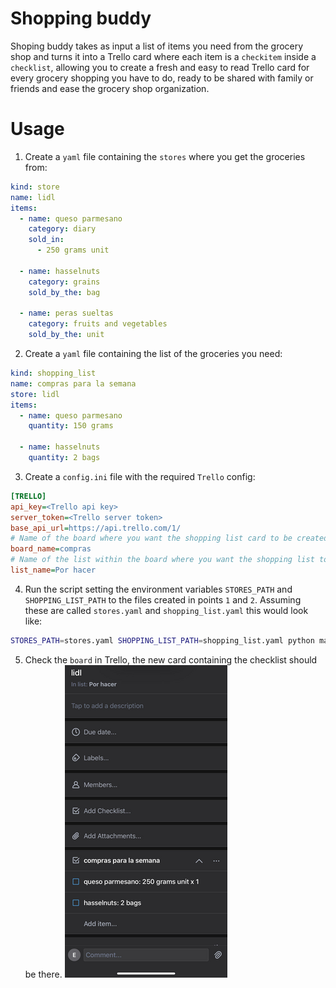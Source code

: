 # Shopping buddy
Shoping buddy takes as input a list of items you need from the grocery shop and turns it into a Trello card where each item is a `checkitem` inside a `checklist`,
allowing you to create a fresh and easy to read Trello card for every grocery shopping you have to do, ready to be shared with family or friends and ease the
grocery shop organization.

# Usage
1. Create a `yaml` file containing the `stores` where you get the groceries from:
```yaml
kind: store
name: lidl
items:
  - name: queso parmesano
    category: diary
    sold_in:
      - 250 grams unit

  - name: hasselnuts
    category: grains
    sold_by_the: bag

  - name: peras sueltas
    category: fruits and vegetables
    sold_by_the: unit

```

2. Create a `yaml` file containing the list of the groceries you need:
```yaml
kind: shopping_list
name: compras para la semana
store: lidl
items:
  - name: queso parmesano
    quantity: 150 grams
    
  - name: hasselnuts
    quantity: 2 bags
```

3. Create a `config.ini` file with the required `Trello` config:
```ini
[TRELLO]
api_key=<Trello api key>
server_token=<Trello server token>
base_api_url=https://api.trello.com/1/
# Name of the board where you want the shopping list card to be created
board_name=compras 
# Name of the list within the board where you want the shopping list to be created
list_name=Por hacer
```

4. Run the script setting the environment variables `STORES_PATH` and `SHOPPING_LIST_PATH` to the files created in points `1` and `2`. Assuming these are
called `stores.yaml` and `shopping_list.yaml` this would look like:
```bash
STORES_PATH=stores.yaml SHOPPING_LIST_PATH=shopping_list.yaml python main.py
```

5. Check the `board` in Trello, the new card containing the checklist should be there.
![Example Trello shopping list](https://github.com/ecampostrini/shopping-buddy/blob/main/images/example_list.png)
